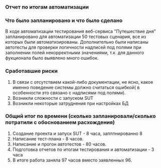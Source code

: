 ### Отчет по итогам автоматизации
### Что было запланировано и что было сделано
В ходе автоматизации тестирования веб-сервиса "Путешествие дня" запланировано для автоматизации 50 тестовых сценария, все из которых были автоматизированы. Дополнительно были написаны автотесты для проверки логичности надписей под полями при заполнении полей некорректными значениями, т.к. для данного фукционала было выявлено много ошибок.

### Сработавшие риски
1. В связи с отсутствием какой-либо документации, не ясно, какое именно поведение системы должно считаться ошибкой( в особенности это связано с надписями под полями).
2. Возникли сложности с запуском SUT
3. Возникли некоторые затруднения при настройках БД

### Общий итог по времени (сколько запланировали/сколько потратили с обоснованием расхождения)
1. Создание проекта и запуск SUT - 8 часа, заплпнированно 8
2. Написание тест-плана - 8 часов.
3. Написание и прогон автотестов - 80 часов.
4. Подготовка отчетов по итогам тестирования и автоматизации - 3 часа 
5. В итоге работа заняла 97 часов вместо заявленных 96.
